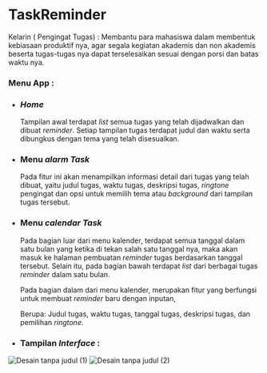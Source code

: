 # TaskReminder
Kelarin ( Pengingat Tugas) : Membantu para mahasiswa dalam membentuk kebiasaan produktif nya, 
agar segala kegiatan akademis dan non akademis beserta tugas-tugas nya dapat terselesaikan sesuai dengan porsi dan batas waktu nya.

### Menu App :
- ### *Home*
  Tampilan awal terdapat *list* semua tugas yang telah dijadwalkan dan dibuat *reminder*.
  Setiap tampilan tugas terdapat judul dan waktu serta dibungkus dengan tema yang telah disesuaikan.

- ### Menu *alarm Task* 
  Pada fitur ini akan menampilkan informasi detail dari tugas yang telah dibuat, yaitu judul tugas, waktu tugas,
  deskripsi tugas, *ringtone* pengingat dan opsi untuk memilih tema atau *background* dari tampilan tugas tersebut.

-  ### Menu *calendar Task*
    Pada bagian luar dari menu kalender, terdapat semua tanggal dalam satu bulan yang ketika di tekan salah 
    satu tanggal nya, maka akan masuk ke halaman pembuatan *reminder* tugas berdasarkan tanggal tersebut. 
    Selain itu, pada bagian bawah terdapat *list* dari berbagai tugas *reminder* dalam satu bulan.
  
    Pada bagian dalam dari menu kalender, merupakan fitur yang berfungsi untuk membuat *reminder* baru 
    dengan inputan,
  
    Berupa: Judul tugas, waktu tugas, tanggal tugas, deskripsi tugas, dan pemilihan *ringtone*.

* ### Tampilan *Interface* :
![Desain tanpa judul (1)](https://user-images.githubusercontent.com/100658838/217683866-92351a41-8c59-46c4-b47d-575a0ccfb9c7.png)
![Desain tanpa judul (2)](https://user-images.githubusercontent.com/100658838/217683872-bc88f29f-dc53-4a3a-a3f4-afda7b43f7ae.png)

